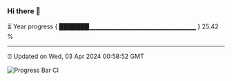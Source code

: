 ### Hi there 👋

⏳ Year progress { ███████▁▁▁▁▁▁▁▁▁▁▁▁▁▁▁▁▁▁▁▁▁▁▁ } 25.42 %

---

⏰ Updated on Wed, 03 Apr 2024 00:58:52 GMT

![Progress Bar CI](https://github.com/liununu/liununu/workflows/Progress%20Bar%20CI/badge.svg)
